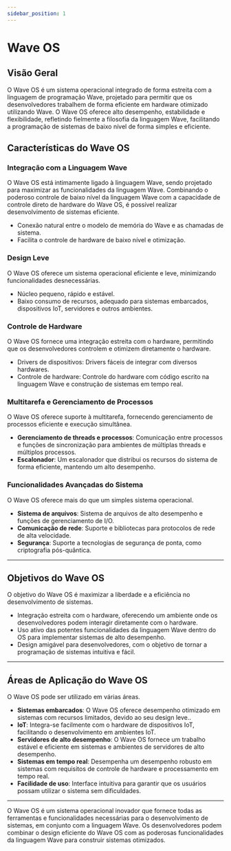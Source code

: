 ```yaml
---
sidebar_position: 1
---
```


# Wave OS

## Visão Geral
O Wave OS é um sistema operacional integrado de forma estreita com a linguagem de programação Wave, projetado para permitir que os desenvolvedores trabalhem de forma eficiente em hardware otimizado utilizando Wave. O Wave OS oferece alto desempenho, estabilidade e flexibilidade, refletindo fielmente a filosofia da linguagem Wave, facilitando a programação de sistemas de baixo nível de forma simples e eficiente.

## Características do Wave OS
### Integração com a Linguagem Wave
O Wave OS está intimamente ligado à linguagem Wave, sendo projetado para maximizar as funcionalidades da linguagem Wave. Combinando o poderoso controle de baixo nível da linguagem Wave com a capacidade de controle direto de hardware do Wave OS, é possível realizar desenvolvimento de sistemas eficiente.

* Conexão natural entre o modelo de memória do Wave e as chamadas de sistema.
* Facilita o controle de hardware de baixo nível e otimização.

### Design Leve
O Wave OS oferece um sistema operacional eficiente e leve, minimizando funcionalidades desnecessárias.

* Núcleo pequeno, rápido e estável.
* Baixo consumo de recursos, adequado para sistemas embarcados, dispositivos IoT, servidores e outros ambientes.

### Controle de Hardware
O Wave OS fornece uma integração estreita com o hardware, permitindo que os desenvolvedores controlem e otimizem diretamente o hardware.

* Drivers de dispositivos: Drivers fáceis de integrar com diversos hardwares.
* Controle de hardware: Controle do hardware com código escrito na linguagem Wave e construção de sistemas em tempo real.

### Multitarefa e Gerenciamento de Processos
O Wave OS oferece suporte à multitarefa, fornecendo gerenciamento de processos eficiente e execução simultânea.

* **Gerenciamento de threads e processos**: Comunicação entre processos e funções de sincronização para ambientes de múltiplas threads e múltiplos processos.
* **Escalonador**: Um escalonador que distribui os recursos do sistema de forma eficiente, mantendo um alto desempenho.

### Funcionalidades Avançadas do Sistema
O Wave OS oferece mais do que um simples sistema operacional.

* **Sistema de arquivos**: Sistema de arquivos de alto desempenho e funções de gerenciamento de I/O.
* **Comunicação de rede**: Suporte e bibliotecas para protocolos de rede de alta velocidade.
* **Segurança**: Suporte a tecnologias de segurança de ponta, como criptografia pós-quântica.

---

## Objetivos do Wave OS
O objetivo do Wave OS é maximizar a liberdade e a eficiência no desenvolvimento de sistemas.

* Integração estreita com o hardware, oferecendo um ambiente onde os desenvolvedores podem interagir diretamente com o hardware.
* Uso ativo das potentes funcionalidades da linguagem Wave dentro do OS para implementar sistemas de alto desempenho.
* Design amigável para desenvolvedores, com o objetivo de tornar a programação de sistemas intuitiva e fácil.

---

## Áreas de Aplicação do Wave OS
O Wave OS pode ser utilizado em várias áreas.

* **Sistemas embarcados**: O Wave OS oferece desempenho otimizado em sistemas com recursos limitados, devido ao seu design leve..
* **IoT**: Integra-se facilmente com o hardware de dispositivos IoT, facilitando o desenvolvimento em ambientes IoT.
* **Servidores de alto desempenho**: O Wave OS fornece um trabalho estável e eficiente em sistemas e ambientes de servidores de alto desempenho.
* **Sistemas em tempo real**: Desempenha um desempenho robusto em sistemas com requisitos de controle de hardware e processamento em tempo real.
* **Facilidade de uso**: Interface intuitiva para garantir que os usuários possam utilizar o sistema sem dificuldades.

---

O Wave OS é um sistema operacional inovador que fornece todas as ferramentas e funcionalidades necessárias para o desenvolvimento de sistemas, em conjunto com a linguagem Wave. Os desenvolvedores podem combinar o design eficiente do Wave OS com as poderosas funcionalidades da linguagem Wave para construir sistemas otimizados.
